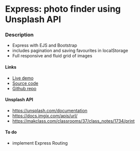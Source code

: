 # Express: photo finder using Unsplash API

### Description
- Express with EJS and Bootstrap
- includes pagination and saving favourites in localStorage
- Full responsive and fluid grid of images

#### Links
- [Live demo](https://express-photo-finder-using-unsplash-api.rjlevy.repl.co/) 
- [Source code](https://repl.it/@rjlevy/Express-photo-finder-using-unsplash-api) 
- [Github repo](https://github.com/rolandjlevy/express-photo-finder-using-unsplash-api)

#### Unsplash API
- https://unsplash.com/documentation
- https://docs.imgix.com/apis/url/
- https://makclass.com/classrooms/37/class_notes/1734/print

#### To do
- implement Express Routing